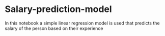 # Salary-prediction-model
In this notebook a simple linear regression model is used that predicts the salary of the person based on their experience
